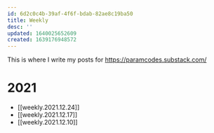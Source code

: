 ```yaml
---
id: 6d2c0c4b-39af-4f6f-bdab-82ae8c19ba50
title: Weekly
desc: ''
updated: 1640025652609
created: 1639176948572
---
```


This is where I write my posts for https://paramcodes.substack.com/

# 2021

* [[weekly.2021.12.24]]
* [[weekly.2021.12.17]]
* [[weekly.2021.12.10]]
